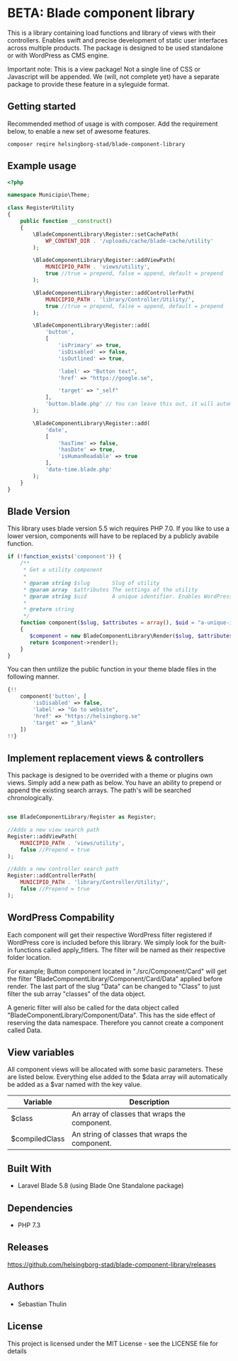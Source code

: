 BETA: Blade component library
================

This is a library containing load functions and library of views with their controllers. Enables swift and precise development of static user interfaces across multiple products. The package is designed to be used standalone or with WordPress as CMS engine. 

Important note: This is a view package! Not a single line of CSS or Javascript will be appended. We (will, not complete yet) have a separate package to provide these feature in a syleguide format. 

## Getting started
Recommended method of usage is with composer. Add the requirement below, to enable a new set of awesome features. 

```
composer reqire helsingborg-stad/blade-component-library
```

## Example usage
```php
<?php

namespace Municipio\Theme;

class RegisterUtility
{
    public function __construct()
    {
        \BladeComponentLibrary\Register::setCachePath(
            WP_CONTENT_DIR . '/uploads/cache/blade-cache/utility'
        );

        \BladeComponentLibrary\Register::addViewPath(
            MUNICIPIO_PATH . 'views/utility',
            true //true = prepend, false = append, default = prepend
        ); 

        \BladeComponentLibrary\Register::addControllerPath(
            MUNICIPIO_PATH . 'library/Controller/Utility/',
            true //true = prepend, false = append, default = prepend
        );

        \BladeComponentLibrary\Register::add(
            'button',
            [
                'isPrimary' => true,
                'isDisabled' => false, 
                'isOutlined' => true,

                'label' => "Button text",
                'href' => "https://google.se",

                'target' => "_self"
            ],
            'button.blade.php' // You can leave this out, it will automatically be generated from slug. 
        );

        \BladeComponentLibrary\Register::add(
            'date',
            [
                'hasTime' => false,
                'hasDate' => true, 
                'isHumanReadable' => true
            ],
            'date-time.blade.php' 
        );
    }
}
```

## Blade Version
This library uses blade version 5.5 wich requires PHP 7.0. If you like to use a lower version, components will have to be replaced by a publicly avabile function. 

```php
if (!function_exists('component')) {
    /**
     * Get a utility component
     * 
     * @param string $slug       Slug of utility
     * @param array  $attributes The settings of the utility
     * @param string $uid        A unique identifier. Enables WordPress or other filter system to uniquly identify a location of the component to make adjustments to a single component. 
     * 
     * @return string
     */
    function component($slug, $attributes = array(), $uid = "a-unique-id")
    {
       $component = new BladeComponentLibrary\Render($slug, $attributes);
       return $component->render(); 
    }
}
```

You can then untilize the public function in your theme blade files in the following manner. 

```php
{!! 
    component('button', [
        'isDisabled' => false,
        'label' => "Go to website",
        'href' => "https://helsingborg.se"
        'target' => "_blank"
    ])
!!}
```

## Implement replacement views & controllers
This package is designed to be overrided with a theme or plugins own views. Simply add a new path as below. You have an ability to prepend or append the existing search arrays. The path's will be searched chronologically. 

```php

use BladeComponentLibrary/Register as Register;

//Adds a new view search path
Register::addViewPath(
    MUNICIPIO_PATH . 'views/utility',
    false //Prepend = true
); 

//Adds a new controller search path
Register::addControllerPath(
    MUNICIPIO_PATH . 'library/Controller/Utility/',
    false //Prepend = true
);

```

## WordPress Compability
Each component will get their respective WordPress filter registered if WordPress core is included before this library. We simply look for the built-in functions called apply_fitlers. The filter will be named as their respective folder location. 

For example; Button component located in "./src/Component/Card" will get the filter "BladeComponentLibrary/Component/Card/Data" applied before render. The last part of the slug "Data" can be changed to "Class" to just filter the sub array "classes" of the data object. 

A generic filter will also be called for the data object called "BladeComponentLibrary/Component/Data". This has the side effect of reserving the data namespace. Therefore you cannot create a component called Data.  

## View variables

All component views will be allocated with some basic parameters. These are listed below. Everything else added to the $data array will automatically be added as a $var named with the key value.

| Variable       | Description                                    |
|----------------|------------------------------------------------|
| $class         | An array of classes that wraps the component.  |
| $compiledClass | An string of classes that wraps the component. |
    

## Built With 
- Laravel Blade 5.8 (using Blade One Standalone package)

## Dependencies
- PHP 7.3

## Releases

https://github.com/helsingborg-stad/blade-component-library/releases

## Authors

- Sebastian Thulin 

## License 

This project is licensed under the MIT License - see the LICENSE file for details